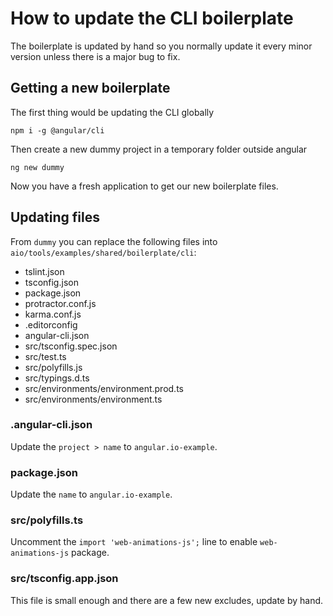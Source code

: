 # How to update the CLI boilerplate

The boilerplate is updated by hand so you normally update it every minor version unless there is a major bug to fix.

## Getting a new boilerplate

The first thing would be updating the CLI globally

```
npm i -g @angular/cli
```

Then create a new dummy project in a temporary folder outside angular

```
ng new dummy
```

Now you have a fresh application to get our new boilerplate files.

## Updating files

From `dummy` you can replace the following files into `aio/tools/examples/shared/boilerplate/cli`:

* tslint.json
* tsconfig.json
* package.json
* protractor.conf.js
* karma.conf.js
* .editorconfig
* angular-cli.json
* src/tsconfig.spec.json
* src/test.ts
* src/polyfills.js
* src/typings.d.ts
* src/environments/environment.prod.ts
* src/environments/environment.ts

### .angular-cli.json

Update the `project > name` to `angular.io-example`.

### package.json

Update the `name` to `angular.io-example`.

### src/polyfills.ts

Uncomment the `import 'web-animations-js';` line to enable `web-animations-js` package.

### src/tsconfig.app.json

This file is small enough and there are a few new excludes, update by hand.
